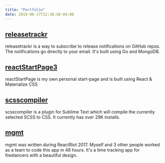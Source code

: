 ```yaml
---
title: "Portfolio"
date: 2019-06-17T22:38:58-04:00
---
```


## [releasetrackr](https://github.com/mattarnster/releasetrackr)

releasetrackr is a way to subscribe to release notifications on GitHub repos. The notifications go directly
to your email. It's built using Go and MongoDB.

## [reactStartPage3](https://github.com/mattarnster/reactStartPage3)

reactStartPage is my own personal start-page and is built using React & Materialize CSS

## [scsscompiler](https://github.com/mattarnster/scsscompiler)

scsscompiler is a plugin for Sublime Text which will compile the currently selected SCSS to CSS. It currently has over 29K installs.

## [mgmt](https://github.com/mattarnster/mgmt)

mgmt was written during ReactRiot 2017. Myself and 3 other people worked as a team to code this app in 48 hours. It's a time tracking app for freelancers with a beautiful design.
